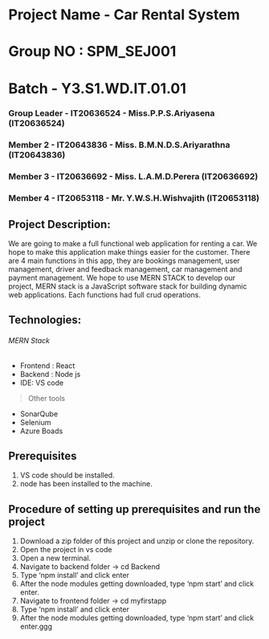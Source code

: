 # Project Name - Car Rental System
# Group NO : SPM_SEJ001
# Batch - Y3.S1.WD.IT.01.01
### Group Leader - IT20636524 - Miss.P.P.S.Ariyasena (IT20636524)
### Member 2 - IT20643836 - Miss. B.M.N.D.S.Ariyarathna (IT20643836)
### Member 3 - IT20636692 - Miss. L.A.M.D.Perera (IT20636692)
### Member 4 - IT20653118 - Mr. Y.W.S.H.Wishvajith (IT20653118)

## Project Description:
We are going to make a full functional web application for renting a car. We hope to make this application make things easier for the customer. 
There are 4 main functions in this app, they are bookings management, user management, driver and feedback management, car management and payment management. 
We hope to use MERN STACK to develop our project, MERN stack is a JavaScript software stack for building dynamic web applications. 
Each functions had full crud operations.

## Technologies:
###### MERN Stack
- Frontend : React
- Backend : Node js
- IDE: VS code

> Other tools
- SonarQube
- Selenium
- Azure Boads

## Prerequisites
1. VS code should be installed.
2. node has been installed to the machine.

## Procedure of setting up prerequisites and run the project
1.	Download a zip folder of this project and unzip or clone the repository.
2.	Open the project in vs code
3.	Open a new terminal.
4.	Navigate to backend folder -> cd Backend
5.	Type ‘npm install’ and click enter
6.	After the node modules getting downloaded, type ‘npm start’ and click enter.
7.	Navigate to frontend folder -> cd myfirstapp
8.	Type ‘npm install’ and click enter
9.	After the node modules getting downloaded, type ‘npm start’ and click enter.ggg
